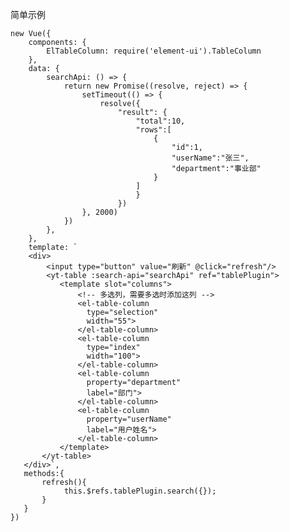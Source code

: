 简单示例

    new Vue({
        components: {
            ElTableColumn: require('element-ui').TableColumn
        },
        data: {
            searchApi: () => {
                return new Promise((resolve, reject) => {
                    setTimeout(() => {
                        resolve({
                            "result": {
                                "total":10,
                                "rows":[
                                    {
                                        "id":1,
                                        "userName":"张三",
                                        "department":"事业部"
                                    }
                                ]
                                }
                            })
                    }, 2000)
                })
            },
        },
        template: `
        <div>
            <input type="button" value="刷新" @click="refresh"/>
            <yt-table :search-api="searchApi" ref="tablePlugin">
               <template slot="columns">
                   <!-- 多选列，需要多选时添加这列 -->
                   <el-table-column
                     type="selection"
                     width="55">
                   </el-table-column>
                   <el-table-column
                     type="index"
                     width="100">
                   </el-table-column>
                   <el-table-column
                     property="department"
                     label="部门">
                   </el-table-column>
                   <el-table-column
                     property="userName"
                     label="用户姓名">
                   </el-table-column>
               </template>
           </yt-table>
       </div>`,
       methods:{
           refresh(){
                this.$refs.tablePlugin.search({});
           }
       }
    })
